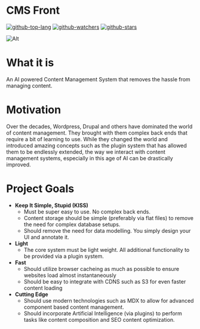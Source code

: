 
# CMS Front
[![github-top-lang](https://img.shields.io/github/languages/top/mugendi/cmsfront-monorepo?style=social&logo=github)](https://github.com/mugendi/cmsfront-monorepo)
[![github-watchers](https://img.shields.io/github/watchers/mugendi/cmsfront-monorepo?label=Watch&style=social&logo=github)](https://github.com/mugendi/cmsfront-monorepo)
[![github-stars](https://img.shields.io/github/stars/mugendi/cmsfront-monorepo?style=social&logo=github)](https://github.com/mugendi/cmsfront-monorepo)


![Alt](https://repobeats.axiom.co/api/embed/c556ad39e5a96921e764a4187e202c8d78ab41e4.svg "Repobeats analytics image")

# What it is
An AI powered Content Management System that removes the hassle from managing content.

# Motivation
Over the decades, Wordpress, Drupal and others have dominated the world of content management. They brought with them complex back ends that require a bit of learning to use. While they changed the world and introduced amazing concepts such as the plugin system that has allowed them to be endlessly extended, the way we interact with content management systems, especially in this age of AI can be drastically improved.

# Project Goals

- **Keep It Simple, Stupid (KISS)**
    - Must be super easy to use. No complex back ends.
    - Content storage should be simple (preferably via flat files) to remove the need for complex database setups.
    - Should remove the need for data modelling. You simply design your UI and annotate it.
- **Light**
    - The core system must be light weight. All additional functionality to be provided via a plugin system.
- **Fast**
    - Should utilize browser cacheing as much as possible to ensure websites load almost instantaneously
    - Should be easy to integrate with CDNS such as S3 for even faster content loading
- **Cutting Edge**
    - Should use modern technologies such as MDX to allow for advanced component based content management.
    - Should incorporate Artificial Intelligence (via plugins) to perform tasks like content composition and SEO content optimization.



